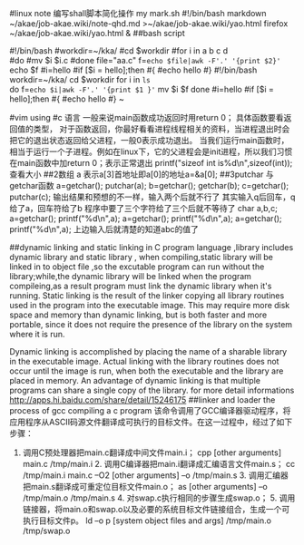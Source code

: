 
#linux note
编写shall脚本简化操作
my mark.sh
#!/bin/bash
markdown ~/akae/job-akae.wiki/note-qhd.md >~/akae/job-akae.wiki/yao.html
firefox ~/akae/job-akae.wiki/yao.html &
##bash script

#!/bin/bash
#workdir=~/kka/
#cd $workdir
#for i in a b c d  
#do 
    #mv $i $i.c
    #done
    file="aa.c"
    f=`echo $file|awk -F'.' '{print $2}'`
    echo $f
    #i=hello
    #if [$i = hello];then
    #{
    #echo hello
    #}
#!/bin/bash
workdir=~/kka/
cd $workdir
for i in `ls`   
do 
f=`echo $i|awk -F'.' '{print $1 }'`
    mv $i $f
    done
    #i=hello
    #if [$i = hello];then
    #{
    #echo hello
    #}
    ~ 

#vim using
#c 语言
一般来说main函数成功返回时用return 0； 
具体函数要看返回值的类型， 
对于函数返回，你最好看看进程线程相关的资料，当进程退出时会把它的退出状态返回给父进程，一般0表示成功退出。 
当我们运行main函数时，相当于运行一个子进程。例如在linux下，它的父进程会是init进程，所以我们习惯在main函数中加return 0；表示正常退出
printf("sizeof int is%d\n",sizeof(int)); 查看大小
##2数组 
a 表示a[3]首地址即a[0]的地址a=&a[0];
##3putchar 与getchar函数
a=getchar();
putchar(a);
b=getchar();
getchar(b);
c=getchar();
putchar(c);
输出结果和预想的不一样，输入两个后就不行了
其实输入q后回车，q给了a，回车符给了b
程序中要了三个字符给了三个后就不等待了
     char a,b,c;
     a=getchar();
     printf("%d\n",a);
     a=getchar();
     printf("%d\n",a);
     a=getchar();
      printf("%d\n",a);
      上边输入后就清楚的知道abc的值了

##dynamic linking and static linking
in C program language ,library includes dynamic library and static library ,
when compiling,static library will be linked in to object file ,so the excutable
program can run without the library;while,the dynamic library will be linked
when the program compileing,as a result program must link the dynamic library
when it's running.
Static linking is the result of the linker copying all library routines used in the program into the executable image. This may require more disk space and memory than dynamic linking, but is both faster and more portable, since it does not require the presence of the library on the system where it is run. 

Dynamic linking is accomplished by placing the name of a sharable library in the executable image. Actual linking with the library routines does not occur until the image is run, when both the executable and the library are placed in memory. An advantage of dynamic linking is that multiple programs can share a single copy of the library.
for more detail informations <http://apps.hi.baidu.com/share/detail/15246175>
##linker and loader
the process of gcc compiling a c program
该命令调用了GCC编译器驱动程序，将应用程序从ASCII码源文件翻译成可执行的目标文件。在这一过程中，经过了如下步骤：
1.  调用C预处理器把main.c翻译成中间文件main.i；
    cpp [other arguments] main.c /tmp/main.i
    2.  调用C编译器把main.i翻译成汇编语言文件main.s；
        cc /tmp/main.i main.c –O2 [other arguments] –o /tmp/main.s
        3.  调用汇编器把main.s翻译成可重定位目标文件main.o；
            as [other arguments] –o /tmp/main.o /tmp/main.s
            4.  对swap.c执行相同的步骤生成swap.o；
            5.  调用链接器，将main.o和swap.o以及必要的系统目标文件链接组合，生成一个可执行目标文件p。
                ld –o p [system object files and args] /tmp/main.o /tmp/swap.o

